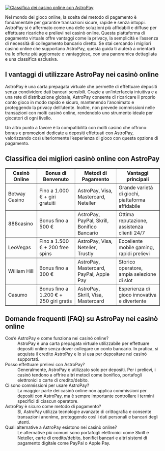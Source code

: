 [![Classifica dei casino online con AstroPay](https://123-caf.pages.dev/gitsignup.png)](https://vrmoo.ru/Bt82HjjY)

<div> <p>Nel mondo del gioco online, la scelta del metodo di pagamento è fondamentale per garantire transazioni sicure, rapide e senza intoppi. AstroPay si è affermato come una delle soluzioni più affidabili e diffuse per effettuare ricariche e prelievi nei casinò online. Questa piattaforma di pagamento virtuale offre vantaggi come la privacy, la semplicità e l’assenza di necessità di collegamento bancario diretto. Se stai cercando i migliori casinò online che supportano AstroPay, questa guida ti aiuterà a orientarti tra le offerte più aggiornate e vantaggiose, con una panoramica dettagliata e una classifica esclusiva.</p>  <h2>I vantaggi di utilizzare AstroPay nei casinò online</h2> <p>AstroPay è una carta prepagata virtuale che permette di effettuare depositi senza condividere dati bancari sensibili. Grazie a un’interfaccia intuitiva e a una rete di distribuzione globale, AstroPay consente di ricaricare il proprio conto gioco in modo rapido e sicuro, mantenendo l’anonimato e proteggendo la privacy dell’utente. Inoltre, non prevede commissioni nelle transazioni con molti casinò online, rendendolo uno strumento ideale per giocatori di ogni livello.</p> <p>Un altro punto a favore è la compatibilità con molti casinò che offrono bonus e promozioni dedicate a depositi effettuati con AstroPay, valorizzando così ulteriormente l’esperienza di gioco con questa opzione di pagamento.</p>  <h2>Classifica dei migliori casinò online con AstroPay</h2> <table border="1" cellpadding="8" cellspacing="0" style="border-collapse: collapse; width: 100%;"> <thead> <tr> <th>Casinò Online</th> <th>Bonus di Benvenuto</th> <th>Metodi di Pagamento</th> <th>Vantaggi principali</th> </tr> </thead> <tbody> <tr> <td>Betway Casino</td> <td>Fino a 1.000 € + giri gratuiti</td> <td>AstroPay, Visa, Mastercard, Neteller</td> <td>Grande varietà di giochi, piattaforma affidabile</td> </tr> <tr> <td>888casino</td> <td>Bonus fino a 500 €</td> <td>AstroPay, PayPal, Skrill, Bonifico Bancario</td> <td>Ottima reputazione, assistenza clienti 24/7</td> </tr> <tr> <td>LeoVegas</td> <td>Fino a 1.500 € + 200 free spins</td> <td>AstroPay, Visa, Neteller, Trustly</td> <td>Eccellente mobile gaming, rapidi prelievi</td> </tr> <tr> <td>William Hill</td> <td>Bonus fino a 300 €</td> <td>AstroPay, Mastercard, PayPal, Apple Pay</td> <td>Storico operatore, ampia selezione di slot</td> </tr> <tr> <td>Casumo</td> <td>Bonus fino a 1.200 € + 250 giri gratis</td> <td>AstroPay, Skrill, Visa, Mastercard</td> <td>Esperienza di gioco innovativa e divertente</td> </tr> </tbody> </table>  <h2>Domande frequenti (FAQ) su AstroPay nei casinò online</h2> <dl>   <dt>Cos’è AstroPay e come funziona nei casinò online?</dt>   <dd>AstroPay è una carta prepagata virtuale utilizzabile per effettuare depositi online senza dover collegare un conto bancario. In pratica, si acquista il credito AstroPay e lo si usa per depositare nei casinò supportati.</dd>    <dt>Posso effettuare prelievi con AstroPay?</dt>   <dd>Generalmente, AstroPay è utilizzato solo per depositi. Per i prelievi, i casinò tendono a offrire altri metodi come bonifico, portafogli elettronici o carte di credito/debito.</dd>    <dt>Ci sono commissioni per usare AstroPay?</dt>   <dd>La maggior parte dei casinò online non applica commissioni per depositi con AstroPay, ma è sempre importante controllare i termini specifici di ciascun operatore.</dd>    <dt>AstroPay è sicuro come metodo di pagamento?</dt>   <dd>Sì, AstroPay utilizza tecnologie avanzate di crittografia e consente transazioni anonime, proteggendo così i dati personali e bancari degli utenti.</dd>    <dt>Quali alternative a AstroPay esistono nei casinò online?</dt>   <dd>Le alternative più comuni sono portafogli elettronici come Skrill e Neteller, carte di credito/debito, bonifici bancari e altri sistemi di pagamento digitale come PayPal o Apple Pay.</dd> </dl> </div>